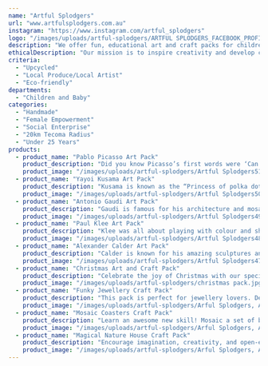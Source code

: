 ```yaml
---
name: "Artful Splodgers"
url: "www.artfulsplodgers.com.au"
instagram: "https://www.instagram.com/artful_splodgers"
logo: "/images/uploads/artful-splodgers/ARTFUL SPLODGERS_FACEBOOK_PROFILE PIC_A.jpg"
description: "We offer fun, educational art and craft packs for children. Our art packs are inspired by artists from different times, backgrounds and cultures to help educate children about the world of art. Art materials are included in the pack as well as fun fact sheets on the artist and a guide to help them start their projects. Our craft packs are fun and creative! They are a great way for children to practice mindfulness and concentration skills. They are also perfect gifts ideas!\r\n\r\nWe also have a special edition Christmas Pack full of fun, creative and engaging projects to decorate your home with."
ethicalDescription: "Our mission is to inspire creativity and develop children's learning through art and craft activities, anywhere, anytime. \r\n\r\nWe want to take your child on a creative learning journey. Our packs encourage children to explore artistic ideas and materials. The projects allow children to develop skills in problem solving, analytical thinking and creativity, and promote children's curiosity and confidence. Plus they are really fun!\r\n\r\n\r\nWe strive to make our packs as eco-friendly as possible. We use biodegradable bags to package loose items, our kraft box can be up-cycled and used for activities, and our packaging tape is eco-friendly and recyclable."
criteria:
  - "Upcycled"
  - "Local Produce/Local Artist"
  - "Eco-friendly"
departments:
  - "Children and Baby"
categories:
  - "Handmade"
  - "Female Empowerment"
  - "Social Enterprise"
  - "20km Tecoma Radius"
  - "Under 25 Years"
products:
  - product_name: "Pablo Picasso Art Pack"
    product_description: "Did you know Picasso’s first words were ‘Can I have a pencil, please?’. Discover the wonderful world of Picasso! Learn about his Cubist Portraits and his Rose Period when he was in love. Explore ‘collage’ techniques, colour and shape. The projects encourage creative learning, critical thinking, and develop hand-eye coordination skills. This pack is for 3+ years."
    product_image: "/images/uploads/artful-splodgers/Artful Splodgers51.jpg"
  - product_name: "Yayoi Kusama Art Pack"
    product_description: "Kusama is known as the “Princess of polka dots” because everything she creates has dots in it! These projects explore ways to create dots through sculpture and painting. The projects encourage creative learning, critical thinking, and develop hand-eye coordination skills. This pack is for 3+ years."
    product_image: "/images/uploads/artful-splodgers/Artful Splodgers50.jpg"
  - product_name: "Antonio Gaudi Art Pack"
    product_description: "Gaudi is famous for his architecture and mosaic sculptures. Explore the art of mosaics through collage and build an awesome tower from fun materials. The projects encourage creative learning, critical thinking, and develop hand-eye coordination skills. This pack is for 3+ years."
    product_image: "/images/uploads/artful-splodgers/Artful Splodgers49.jpg"
  - product_name: "Paul Klee Art Pack"
    product_description: "Klee was all about playing with colour and shape in his artworks and that’s exactly what this pack is about. Explore oil pastels, cardboard and collage, and clay. This pack encourages exploration of materials and techniques, analytical thinking and creative expression. This pack is for 6+ years."
    product_image: "/images/uploads/artful-splodgers/Artful Splodgers48.jpg"
  - product_name: "Alexander Calder Art Pack"
    product_description: "Calder is known for his amazing sculptures and was the first artist to invent the mobile. He called them ‘drawings in space’. If you like building things then this is the pack for you! \r\n\r\nLearn how to create a portrait with wire, make a city using just paper, and build an abstract sculpture with wood. This pack encourages exploration of materials and techniques, analytical thinking and creative expression."
    product_image: "/images/uploads/artful-splodgers/Artful Splodgers47.jpg"
  - product_name: "Christmas Art and Craft Pack"
    product_description: "Celebrate the joy of Christmas with our special edition Christmas pack. Kids will have hours of fun making these festive projects ready to decorate your home.\r\n\r\nThe four projects in this pack are suitable for kids 3 years+. Make a gorgeous Matisse inspired Christmas card to send to a friend or loved one, paint two Andy Warhol inspired wooden baubles to hang on your tree, sew and decorate a felt stocking to put gifts in, and create a fun gingerbread house. All materials are provided in the pack along with instructions. Everything is packaged in a beautiful box and delivered straight to you."
    product_image: "/images/uploads/artful-splodgers/christmas pack.jpg"
  - product_name: "Funky Jewellery Craft Pack"
    product_description: "This pack is perfect for jewellery lovers. Design, paint and make your own wooden jewellery and accessory pieces to wow your friends with!"
    product_image: "/images/uploads/artful-splodgers/Arful Splodgers, Art Packs16.jpg"
  - product_name: "Mosaic Coasters Craft Pack"
    product_description: "Learn an awesome new skill! Mosaic a set of beautiful coasters A great project to make as a gift for someone, or the perfect accessory for your bedroom."
    product_image: "/images/uploads/artful-splodgers/Arful Splodgers, Art Packs13.jpg"
  - product_name: "Magical Nature House Craft Pack"
    product_description: "Encourage imagination, creativity, and open-ended play with this gorgeous activity for toddlers. Design, make and decorate a magical nature house for hours of playful fun."
    product_image: "/images/uploads/artful-splodgers/Arful Splodgers, Art Packs17.jpg"
---
```


